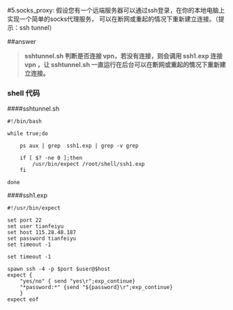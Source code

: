 #5.socks_proxy:
假设您有一个远端服务器可以通过ssh登录，在你的本地电脑上实现一个简单的socks代理服务，
可以在断网或重起的情况下重新建立连接。（提示：ssh tunnel）

##answer

> **sshtunnel.sh 判断是否连接 vpn，若没有连接，则会调用 ssh1.exp 连接 vpn ，让 sshtunnel.sh 一直运行在后台可以在断网或重起的情况下重新建立连接。**

### shell 代码

####sshtunnel.sh
	
	#!/bin/bash
	
	while true;do
	
	    ps aux | grep  ssh1.exp | grep -v grep
	
	    if [ $? -ne 0 ];then
	        /usr/bin/expect /root/shell/ssh1.exp
	    fi
	
	done
	
	
	
####ssh1.exp 
	
	#!/usr/bin/expect 
	  
	set port 22 
	set user tianfeiyu  
	set host 115.28.48.187  
	set password tianfeiyu  
	set timeout -1  
	  
	set timeout -1
	
	spawn ssh -4 -p $port $user@$host 
	expect {
	    "yes/no" { send "yes\r";exp_continue}
	    "*password:*" {send "${password}\r";exp_continue}
	    }
	expect eof
